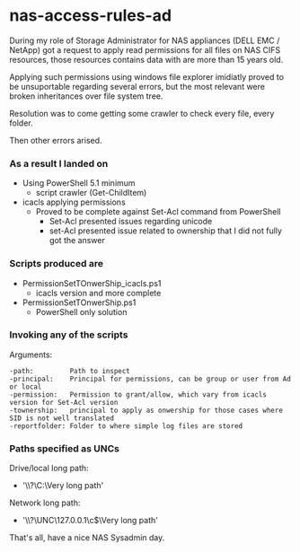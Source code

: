 
# nas-access-rules-ad
During my role of Storage Administrator for NAS appliances (DELL EMC / NetApp) got a request to apply read permissions for all files on NAS CIFS resources, those resources contains data with are more than 15 years old.

Applying such permissions using windows file explorer imidiatly proved to be unsuportable regarding several errors, but the most relevant were broken inheritances over file system tree.

Resolution was to come getting some crawler to check every file, every folder.

Then other errors arised.

### As a result I landed on
 - Using PowerShell 5.1 minimum
	 - script crawler (Get-ChildItem)
 - icacls applying permissions
	 - Proved to be complete against Set-Acl command from PowerShell
		 - Set-Acl presented issues regarding unicode
		 - set-Acl presented issue related to ownership  that I did not fully got the answer

### Scripts produced are
 - PermissionSetTOnwerShip_icacls.ps1
	- icacls version and more complete
- PermissionSetTOnwerShip.ps1
	- PowerShell only solution
    
### Invoking any of the scripts

Arguments:

    -path:         Path to inspect
    -principal:    Principal for permissions, can be group or user from Ad or local
    -permission:   Permission to grant/allow, which vary from icacls version for Set-Acl version
    -townership:   principal to apply as onwership for those cases where SID is not well translated
    -reportfolder: Folder to where simple log files are stored

### Paths specified as UNCs

Drive/local long path:
- '\\\\\?\C:\Very long path'

Network long path:
- '\\\\\?\UNC\127.0.0.1\c$\Very long path\'

    
That's all, have a nice NAS Sysadmin day.

